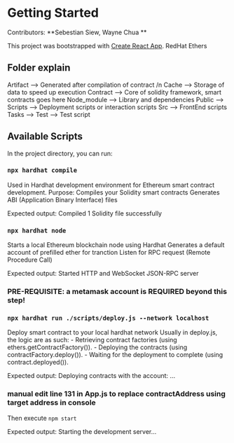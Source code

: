 # Getting Started 

Contributors:
**Sebestian Siew,
Wayne Chua **

This project was bootstrapped with [Create React App](https://github.com/facebook/create-react-app).
RedHat
Ethers

## Folder explain
Artifact --> Generated after compilation of contract /n
Cache --> Storage of data to speed up execution
Contract --> Core of solidity framework, smart contracts goes here
Node_module --> Library and dependencies
Public --> 
Scripts --> Deployment scripts or interaction scripts
Src --> FrontEnd scripts
Tasks --> 
Test --> Test script

## Available Scripts

In the project directory, you can run:

### `npx hardhat compile`

Used in Hardhat development environment for Ethereum smart contract development.
Purpose: 
    Compiles your Solidity smart contracts
    Generates ABI (Application Binary Interface) files

Expected output: Compiled 1 Solidity file successfully



### `npx hardhat node`

Starts a local Ethereum blockchain node using Hardhat
Generates a default account of prefilled ether for tranction
Listen for RPC request (Remote Procedure Call)

Expected output:  Started HTTP and WebSocket JSON-RPC server

### PRE-REQUISITE: a metamask account is REQUIRED beyond this step! 


### `npx hardhat run ./scripts/deploy.js --network localhost`

Deploy smart contract to your local hardhat network
Usually in deploy.js, the logic are as such:
    - Retrieving contract factories (using ethers.getContractFactory()).
    - Deploying the contracts (using contractFactory.deploy()).
    - Waiting for the deployment to complete (using contract.deployed()).

Expected output: Deploying contracts with the account: ...

### manual edit line 131 in App.js to replace contractAddress using target address in console

Then execute `npm start`

Expected output: Starting the development server...

